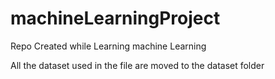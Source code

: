 # machineLearningProject
Repo Created while Learning machine Learning 


All the dataset used in the file are moved to the dataset folder
